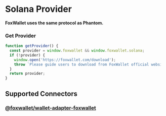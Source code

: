 # Solana Provider

**FoxWallet uses the same protocol as Phantom.**

### Get Provider

```js
function getProvider() {
  const provider = window.foxwallet && window.foxwallet.solana;
  if (!provider) {
    window.open('https://foxwallet.com/download');
    throw `Please guide users to download from FoxWallet official website`
  }
  return provider;
}
```
## Supported Connectors

### [@foxwallet/wallet-adapter-foxwallet](https://www.npmjs.com/package/@foxwallet/wallet-adapter-foxwallet)